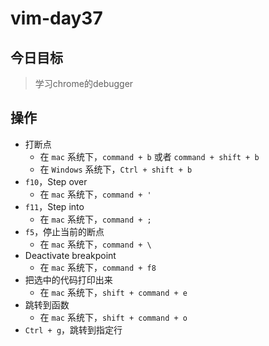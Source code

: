 # vim-day37

## 今日目标
> 学习chrome的debugger

## 操作
+ 打断点
  + 在 `mac` 系统下，`command + b` 或者 `command + shift + b`
  + 在 `Windows` 系统下，`Ctrl + shift + b`
+ `f10`，Step over
  + 在 `mac` 系统下，`command + '`
+ `f11`，Step into
  + 在 `mac` 系统下，`command + ;`
+ `f5`，停止当前的断点
  + 在 `mac` 系统下，`command + \`
+ Deactivate breakpoint
  + 在 `mac` 系统下，`command + f8`
+ 把选中的代码打印出来
  + 在 `mac` 系统下，`shift + command + e`
+ 跳转到函数
  + 在 `mac` 系统下，`shift + command + o`
+ `Ctrl + g`，跳转到指定行
